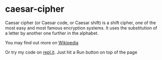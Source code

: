 # caesar-cipher

Caesar cipher (or Caesar code, or Caesar shift) is a shift cipher,
one of the most easy and most famous encryption systems.
It uses the substitution of a letter by another one further in the alphabet.

You may find out more on [Wikipedia](https://en.wikipedia.org/wiki/Caesar_cipher)

Or try my code on [repl.it](https://repl.it/@Anutka777/caesar-cipher#.replit).
Just hit a Run button on top of the page
